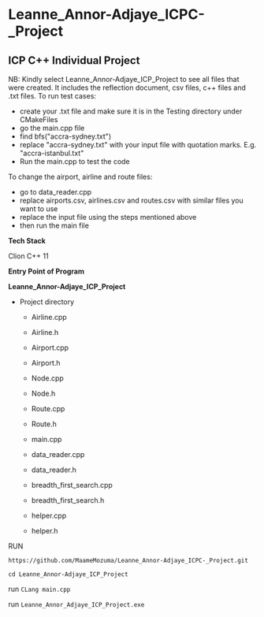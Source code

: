 # Leanne_Annor-Adjaye_ICPC-_Project

## ICP C++ Individual Project

NB: Kindly select Leanne_Annor-Adjaye_ICP_Project to see all files that were created. It includes the reflection document, csv files, c++ files and .txt files.
To run test cases:
- create your .txt file and make sure it is in the Testing directory under CMakeFiles
- go the main.cpp file
- find bfs("accra-sydney.txt") 
- replace "accra-sydney.txt" with your input file with quotation marks. E.g. "accra-istanbul.txt"
- Run the main.cpp to test the code

To change the airport, airline and route files:
- go to data_reader.cpp
- replace airports.csv, airlines.csv and routes.csv with similar files you want to use
- replace the input file using the steps mentioned above
- then run the main file

**Tech Stack**

Clion C++ 11

**Entry Point of Program**

**Leanne_Annor-Adjaye_ICP_Project**
 - Project directory
    - Airline.cpp
    - Airline.h
    
    - Airport.cpp
    - Airport.h
    
    - Node.cpp
    - Node.h
    
    - Route.cpp
    - Route.h
    
    - main.cpp
    
    - data_reader.cpp
    - data_reader.h
    
    - breadth_first_search.cpp
    - breadth_first_search.h
    
    - helper.cpp
    - helper.h
   

RUN 


`https://github.com/MaameMozuma/Leanne_Annor-Adjaye_ICPC-_Project.git`

`cd Leanne_Annor-Adjaye_ICP_Project`

run `CLang main.cpp`

run `Leanne_Annor_Adjaye_ICP_Project.exe`
